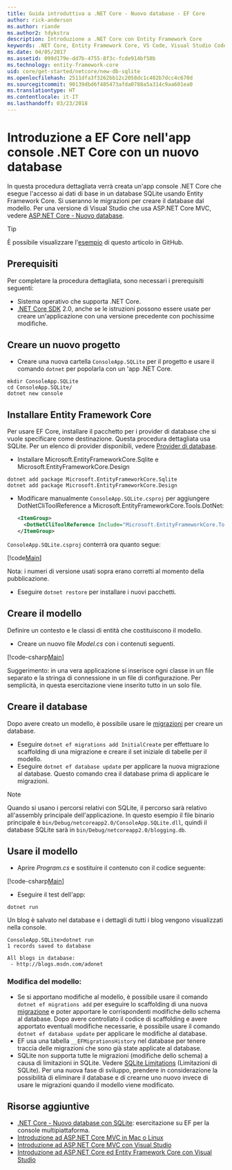 ```yaml
---
title: Guida introduttiva a .NET Core - Nuovo database - EF Core
author: rick-anderson
ms.author: riande
ms.author2: tdykstra
description: Introduzione a .NET Core con Entity Framework Core
keywords: .NET Core, Entity Framework Core, VS Code, Visual Studio Code, Mac, Linux
ms.date: 04/05/2017
ms.assetid: 099d179e-dd7b-4755-8f3c-fcde914bf50b
ms.technology: entity-framework-core
uid: core/get-started/netcore/new-db-sqlite
ms.openlocfilehash: 2511dfa3f3262bb12c2058dc1c402b7dcc4c670d
ms.sourcegitcommit: 90139dbd6f485473afda0788a5a314c9aa601ea0
ms.translationtype: HT
ms.contentlocale: it-IT
ms.lasthandoff: 03/23/2018
---
```

# <a name="getting-started-with-ef-core-on-net-core-console-app-with-a-new-database"></a>Introduzione a EF Core nell'app console .NET Core con un nuovo database

In questa procedura dettagliata verrà creata un'app console .NET Core che esegue l'accesso ai dati di base in un database SQLite usando Entity Framework Core. Si useranno le migrazioni per creare il database dal modello. Per una versione di Visual Studio che usa ASP.NET Core MVC, vedere [ASP.NET Core - Nuovo database](xref:core/get-started/aspnetcore/new-db).

> [!TIP]  
> È possibile visualizzare l'[esempio](https://github.com/aspnet/EntityFramework.Docs/tree/master/samples/core/GetStarted/NetCore/ConsoleApp.SQLite) di questo articolo in GitHub.

## <a name="prerequisites"></a>Prerequisiti

Per completare la procedura dettagliata, sono necessari i prerequisiti seguenti:
* Sistema operativo che supporta .NET Core.
* [.NET Core SDK](https://www.microsoft.com/net/core) 2.0, anche se le istruzioni possono essere usate per creare un'applicazione con una versione precedente con pochissime modifiche.

## <a name="create-a-new-project"></a>Creare un nuovo progetto

* Creare una nuova cartella `ConsoleApp.SQLite` per il progetto e usare il comando `dotnet` per popolarla con un 'app .NET Core.

``` Console
mkdir ConsoleApp.SQLite
cd ConsoleApp.SQLite/
dotnet new console
```

## <a name="install-entity-framework-core"></a>Installare Entity Framework Core

Per usare EF Core, installare il pacchetto per i provider di database che si vuole specificare come destinazione. Questa procedura dettagliata usa SQLite. Per un elenco di provider disponibili, vedere [Provider di database](../../providers/index.md).

* Installare Microsoft.EntityFrameworkCore.Sqlite e Microsoft.EntityFrameworkCore.Design

``` Console
dotnet add package Microsoft.EntityFrameworkCore.Sqlite
dotnet add package Microsoft.EntityFrameworkCore.Design
```

* Modificare manualmente `ConsoleApp.SQLite.csproj` per aggiungere DotNetCliToolReference a Microsoft.EntityFrameworkCore.Tools.DotNet:

  ``` xml
  <ItemGroup>
    <DotNetCliToolReference Include="Microsoft.EntityFrameworkCore.Tools.DotNet" Version="2.0.0" />
  </ItemGroup>
  ```

`ConsoleApp.SQLite.csproj` conterrà ora quanto segue:

[!code[Main](../../../../samples/core/GetStarted/NetCore/ConsoleApp.SQLite/ConsoleApp.SQLite.csproj)]

 Nota: i numeri di versione usati sopra erano corretti al momento della pubblicazione.

*  Eseguire `dotnet restore` per installare i nuovi pacchetti.

## <a name="create-the-model"></a>Creare il modello

Definire un contesto e le classi di entità che costituiscono il modello.

* Creare un nuovo file *Model.cs* con i contenuti seguenti.

[!code-csharp[Main](../../../../samples/core/GetStarted/NetCore/ConsoleApp.SQLite/Model.cs)]

Suggerimento: in una vera applicazione si inserisce ogni classe in un file separato e la stringa di connessione in un file di configurazione. Per semplicità, in questa esercitazione viene inserito tutto in un solo file.

## <a name="create-the-database"></a>Creare il database

Dopo avere creato un modello, è possibile usare le [migrazioni](https://docs.microsoft.com/aspnet/core/data/ef-mvc/migrations#introduction-to-migrations) per creare un database.

* Eseguire `dotnet ef migrations add InitialCreate` per effettuare lo scaffolding di una migrazione e creare il set iniziale di tabelle per il modello.
* Eseguire `dotnet ef database update` per applicare la nuova migrazione al database. Questo comando crea il database prima di applicare le migrazioni.

> [!NOTE]  
> Quando si usano i percorsi relativi con SQLite, il percorso sarà relativo all'assembly principale dell'applicazione. In questo esempio il file binario principale è `bin/Debug/netcoreapp2.0/ConsoleApp.SQLite.dll`, quindi il database SQLite sarà in `bin/Debug/netcoreapp2.0/blogging.db`.

## <a name="use-your-model"></a>Usare il modello

* Aprire *Program.cs* e sostituire il contenuto con il codice seguente:

 [!code-csharp[Main](../../../../samples/core/GetStarted/NetCore/ConsoleApp.SQLite/Program.cs)]

* Eseguire il test dell'app:

 `dotnet run`

 Un blog è salvato nel database e i dettagli di tutti i blog vengono visualizzati nella console.

  ``` Console
  ConsoleApp.SQLite>dotnet run
  1 records saved to database

  All blogs in database:
   - http://blogs.msdn.com/adonet
  ```

### <a name="changing-the-model"></a>Modifica del modello:

- Se si apportano modifiche al modello, è possibile usare il comando `dotnet ef migrations add` per eseguire lo scaffolding di una nuova [migrazione](https://docs.microsoft.com/aspnet/core/data/ef-mvc/migrations#introduction-to-migrations) e poter apportare le corrispondenti modifiche dello schema al database. Dopo avere controllato il codice di scaffolding e avere apportato eventuali modifiche necessarie, è possibile usare il comando `dotnet ef database update` per applicare le modifiche al database.
- EF usa una tabella `__EFMigrationsHistory` nel database per tenere traccia delle migrazioni che sono già state applicate al database.
- SQLite non supporta tutte le migrazioni (modifiche dello schema) a causa di limitazioni in SQLite. Vedere [SQLite Limitations](../../providers/sqlite/limitations.md) (Limitazioni di SQLite). Per una nuova fase di sviluppo, prendere in considerazione la possibilità di eliminare il database e di crearne uno nuovo invece di usare le migrazioni quando il modello viene modificato.

## <a name="additional-resources"></a>Risorse aggiuntive

* [.NET Core - Nuovo database con SQLite](xref:core/get-started/netcore/new-db-sqlite): esercitazione su EF per la console multipiattaforma.
* [Introduzione ad ASP.NET Core MVC in Mac o Linux](https://docs.microsoft.com/aspnet/core/tutorials/first-mvc-app-xplat/index)
* [Introduzione ad ASP.NET Core MVC con Visual Studio](https://docs.microsoft.com/aspnet/core/tutorials/first-mvc-app/index)
* [Introduzione ad ASP.NET Core ed Entity Framework Core con Visual Studio](https://docs.microsoft.com/aspnet/core/data/ef-mvc/index)
